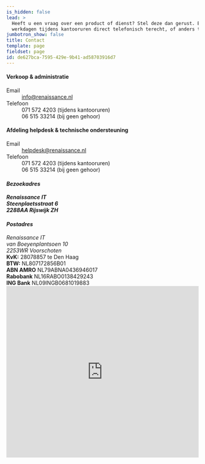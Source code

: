 ```yaml
---
is_hidden: false
lead: >
  Heeft u een vraag over een product of dienst? Stel deze dan gerust. Bij ons kunt u gewoon op
  werkdagen tijdens kantooruren direct telefonisch terecht, of anders ten alle tijde per email.
jumbotron_show: false
title: Contact
template: page
fieldset: page
id: de627bca-7595-429e-9b41-ad58703916d7
---
```

<div class="row">
<div class="col-sm-6">
<div class="card p-3">
  <h4>Verkoop & administratie</h4>
  <dl>
  <dt>Email</dt>
  <dd><a href="mailto:info@renaissance.nl">info@renaissance.nl</a></dd>
  <dt>Telefoon</dt>
  <dd>071 572 4203 (tijdens kantooruren)<br>
    06 515 33214 (bij geen gehoor)</dd>
  </dl>  
</div>
</div>


<div class="col-sm-6">
<div class="card p-3">
  <h4>Afdeling helpdesk & technische ondersteuning</h4>
  <dl>
  <dt>Email</dt>
  <dd><a href="mailto:helpdesk@renaissance.nl">helpdesk@renaissance.nl</a></dd>
  <dt>Telefoon</dt>
  <dd>071 572 4203 (tijdens kantooruren)<br>
    06 515 33214 (bij geen gehoor)</dd>
  </dl>  
</div>
</div>
</div>

<div class="row pt-5">
<div class="col-sm-3">
<address class="pt-3">
<h4>Bezoekadres</h4>
<strong>
Renaissance IT<br>
Steenplaetsstraat 6<br>
2288AA Rijswijk ZH<br>
</strong>
</address>

<address class="pt-3">
<h4>Postadres</h4>
Renaissance IT<br>
van Boeyenplantsoen 10<br>
2253WR Voorschoten<br>
</address>

<div class="pt-3">
<strong>KvK:</strong> 28078857 te Den Haag<br>
<strong>BTW:</strong> NL807172856B01<br>
<strong>ABN AMRO</strong> NL79ABNA0436946017<br>
<strong>Rabobank</strong> NL16RABO0138429243<br>
<strong>ING Bank</strong> NL09INGB0681019883<br>
</div>


</div>
<div class="col-sm-9">
<iframe src="https://www.google.com/maps/embed?pb=!1m18!1m12!1m3!1d4908.063055777651!2d4.341727416285959!3d52.04273870798965!2m3!1f0!2f0!3f0!3m2!1i1024!2i768!4f13.1!3m3!1m2!1s0x47c5c7abb8caa517%3A0xa0abfb0fef57b96a!2sRenaissance!5e0!3m2!1snl!2snl!4v1527097925430" width="100%" height="450" frameborder="0" style="border:0" allowfullscreen></iframe>
</div>
</div>